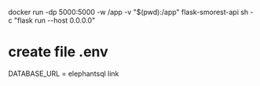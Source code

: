 docker run -dp 5000:5000 -w /app -v "$(pwd):/app" flask-smorest-api sh -c "flask run --host 0.0.0.0"

# create file .env 
DATABASE_URL = elephantsql link